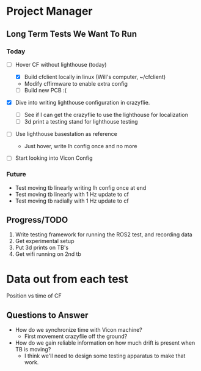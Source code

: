 # Project Manager
## Long Term Tests We Want To Run
### Today
- [ ] Hover CF without lighthouse (today)
    - [x] Build cfclient locally in linux (Will's computer, ~/cfclient)
    - Modify cffirmware to enable extra config
    - [ ] Build new PCB :(
- [x] Dive into writing lighthouse configuration in crazyflie. 
  - [ ] See if I can get the crazyflie to use the lighthouse for localization
  - [ ] 3d print a testing stand for lighthouse testing
- [ ] Use lighthouse basestation as reference
    - Just hover, write lh config once and no more
- [ ] Start looking into Vicon Config


### Future
- Test moving tb linearly writing lh config once at end
- Test moving tb linearly with 1 Hz update to cf
- Test moving tb radially with 1 Hz update to cf


## Progress/TODO
1. Write testing framework for running the ROS2 test, and recording data
2. Get experimental setup
3. Put 3d prints on TB's
4. Get wifi running on 2nd tb


# Data out from each test
Position vs time of CF


## Questions to Answer
- How do we synchronize time with Vicon machine?
	- First movement crazyflie off the ground?
- How do we gain reliable information on how much drift is present when TB is moving?
	- I think we'll need to design some testing apparatus to make that work. 